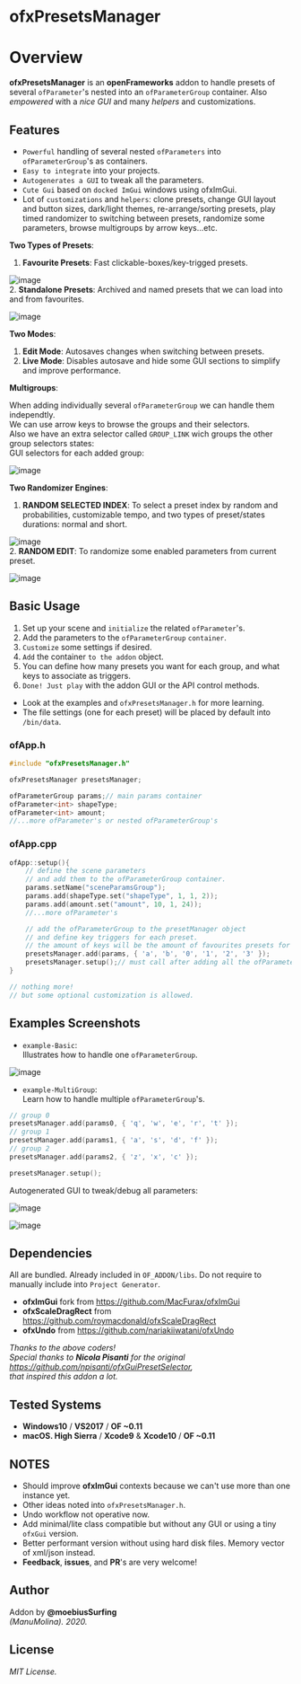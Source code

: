 ofxPresetsManager
=============================

# Overview
**ofxPresetsManager** is an **openFrameworks** addon to handle presets of several `ofParameter`'s nested into an `ofParameterGroup` container. Also *empowered* with a *nice GUI* and many *helpers* and customizations.

## Features
- `Powerful` handling of several nested `ofParameters` into `ofParameterGroup`'s as containers.
- `Easy to integrate` into your projects.
- `Autogenerates a GUI` to tweak all the parameters.
- `Cute Gui` based on `docked ImGui` windows using ofxImGui.
- Lot of `customizations` and `helpers`: clone presets, change GUI layout and button sizes, dark/light themes, re-arrange/sorting presets, play timed randomizer to switching between presets, randomize some parameters, browse multigroups by arrow keys...etc.  

**Two Types of Presets**:  
1. **Favourite Presets**: Fast clickable-boxes/key-trigged presets.  

![image](/readme_images/Capture_favourites.PNG?raw=true "image")  
2. **Standalone Presets**: Archived and named presets that we can load into and from favourites.  

![image](/readme_images/Capture_standalone.PNG?raw=true "image")  


**Two Modes**: 
1. **Edit Mode**: Autosaves changes when switching between presets.  
2. **Live Mode**: Disables autosave and hide some GUI sections to simplify and improve performance.   

**Multigroups**:  

When adding individually several `ofParameterGroup` we can handle them independtly.  
We can use arrow keys to browse the groups and their selectors.  
Also we have an extra selector called `GROUP_LINK` wich groups the other group selectors states:  
GUI selectors for each added group:  

![image](/readme_images/Capture_multigroupSelectors.PNG?raw=true "image")  

**Two Randomizer Engines**: 
1. **RANDOM SELECTED INDEX**: To select a preset index by random and probabilities, customizable tempo, and two types of preset/states durations: normal and short.  

![image](/readme_images/Capture_randomizer1.PNG?raw=true "image")  
2. **RANDOM EDIT**: To randomize some enabled parameters from current preset.  

![image](/readme_images/Capture_randomizer2.PNG?raw=true "image")  

## Basic Usage
1. Set up your scene and `initialize` the related `ofParameter`'s.
2. Add the parameters to the `ofParameterGroup` `container`.
3. `Customize` some settings if desired.
4. `Add` the container `to the addon` object. 
5. You can define how many presets you want for each group, and what keys to associate as triggers.
6. `Done! Just play` with the addon GUI or the API control methods.  
- Look at the examples and `ofxPresetsManager.h` for more learning.  
- The file settings (one for each preset) will be placed by default into `/bin/data`.

### ofApp.h
```.cpp
#include "ofxPresetsManager.h"

ofxPresetsManager presetsManager;

ofParameterGroup params;// main params container
ofParameter<int> shapeType;
ofParameter<int> amount;
//...more ofParameter's or nested ofParameterGroup's
```

### ofApp.cpp
```.cpp
ofApp::setup(){
	// define the scene parameters 
	// and add them to the ofParameterGroup container. 
	params.setName("sceneParamsGroup");	
	params.add(shapeType.set("shapeType", 1, 1, 2));
	params.add(amount.set("amount", 10, 1, 24));
	//...more ofParameter's

	// add the ofParameterGroup to the presetManager object
	// and define key triggers for each preset. 
	// the amount of keys will be the amount of favourites presets for the added group.
	presetsManager.add(params, { 'a', 'b', '0', '1', '2', '3' });
	presetsManager.setup();// must call after adding all the ofParameterGroup(s)
}

// nothing more!
// but some optional customization is allowed.
```


## Examples Screenshots
* `example-Basic`:  
Illustrates how to handle one `ofParameterGroup`.  

![image](/readme_images/Capture-example-Basic.PNG?raw=true "image")  

* `example-MultiGroup`:  
Learn how to handle multiple `ofParameterGroup`'s.  
```.cpp
// group 0
presetsManager.add(params0, { 'q', 'w', 'e', 'r', 't' });
// group 1
presetsManager.add(params1, { 'a', 's', 'd', 'f' });
// group 2
presetsManager.add(params2, { 'z', 'x', 'c' });

presetsManager.setup();
```
Autogenerated GUI to tweak/debug all parameters:  

![image](/readme_images/Capture_multigroupParams.PNG?raw=true "image")  
  
![image](/readme_images/Capture-example-MultiGroup.PNG?raw=true "image")  

## Dependencies
All are bundled. Already included in `OF_ADDON/libs`. Do not require to manually include into `Project Generator`.  
- **ofxImGui** fork from https://github.com/MacFurax/ofxImGui
- **ofxScaleDragRect** from https://github.com/roymacdonald/ofxScaleDragRect
- **ofxUndo** from https://github.com/nariakiiwatani/ofxUndo  

*Thanks to the above coders!*  
*Special thanks to **Nicola Pisanti** for the original https://github.com/npisanti/ofxGuiPresetSelector,  
that inspired this addon a lot.*

## Tested Systems
- **Windows10** / **VS2017** / **OF ~0.11**
- **macOS. High Sierra** / **Xcode9** & **Xcode10** / **OF ~0.11**

## NOTES
* Should improve **ofxImGui** contexts because we can't use more than one instance yet.  
* Other ideas noted into `ofxPresetsManager.h`.   
* Undo workflow not operative now.
* Add minimal/lite class compatible but without any GUI or using a tiny `ofxGui` version.
* Better performant version without using hard disk files. Memory vector of xml/json instead.
* **Feedback**, **issues**, and **PR**'s are very welcome!

## Author
Addon by **@moebiusSurfing**  
*(ManuMolina). 2020.*

## License
*MIT License.*
